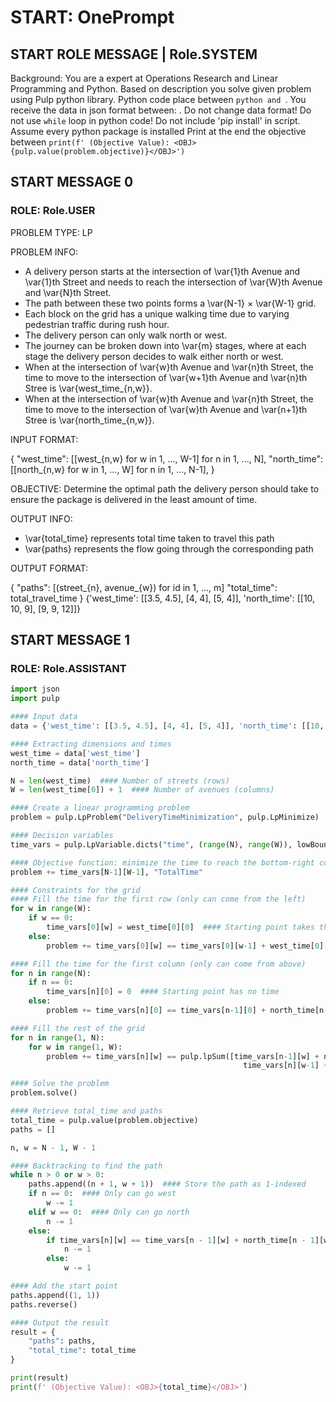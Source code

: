 # START: OnePrompt 
## START ROLE MESSAGE | Role.SYSTEM 
Background: You are a expert at Operations Research and Linear Programming and Python. Based on description you solve given problem using Pulp python library. Python code place between ```python and ```. You receive the data in json format between: <DATA></DATA>. Do not change data format! Do not use `while` loop in python code! Do not include 'pip install' in script. Assume every python package is installed Print at the end the objective between <OBJ></OBJ> `print(f' (Objective Value): <OBJ>{pulp.value(problem.objective)}</OBJ>')`  
## START MESSAGE 0 
### ROLE: Role.USER
<DESCRIPTION>
PROBLEM TYPE: LP

PROBLEM INFO:

- A delivery person starts at the intersection of \var{1}th Avenue and \var{1}th Street and needs to reach the intersection of \var{W}th Avenue and \var{N}th Street.
- The path between these two points forms a \var{N-1} × \var{W-1} grid.
- Each block on the grid has a unique walking time due to varying pedestrian traffic during rush hour.
- The delivery person can only walk north or west.
- The journey can be broken down into \var{m} stages, where at each stage the delivery person decides to walk either north or west.
- When at the intersection of \var{w}th Avenue and \var{n}th Street, the time to move to the intersection of \var{w+1}th Avenue and \var{n}th Stree is \var{west_time_{n,w}}.
- When at the intersection of \var{w}th Avenue and \var{n}th Street, the time to move to the intersection of \var{w}th Avenue and \var{n+1}th Stree is \var{north_time_{n,w}}.

INPUT FORMAT:

{
    "west_time": [[west_{n,w} for w in 1, ..., W-1] for n in 1, ..., N],
    "north_time": [[north_{n,w} for w in 1, ..., W] for n in 1, ..., N-1],
}

OBJECTIVE: Determine the optimal path the delivery person should take to ensure the package is delivered in the least amount of time.

OUTPUT INFO:

- \var{total_time} represents total time taken to travel this path
- \var{paths} represents the flow going through the corresponding path

OUTPUT FORMAT:

{
    "paths": [(street_{n}, avenue_{w}) for id in 1, ..., m]
    "total_time": total_travel_time
}
</DESCRIPTION>
<DATA>
{'west_time': [[3.5, 4.5], [4, 4], [5, 4]], 'north_time': [[10, 10, 9], [9, 9, 12]]}</DATA>


## START MESSAGE 1 
### ROLE: Role.ASSISTANT
```python
import json
import pulp

#### Input data
data = {'west_time': [[3.5, 4.5], [4, 4], [5, 4]], 'north_time': [[10, 10, 9], [9, 9, 12]]}

#### Extracting dimensions and times
west_time = data['west_time']
north_time = data['north_time']

N = len(west_time)  #### Number of streets (rows)
W = len(west_time[0]) + 1  #### Number of avenues (columns)

#### Create a linear programming problem
problem = pulp.LpProblem("DeliveryTimeMinimization", pulp.LpMinimize)

#### Decision variables
time_vars = pulp.LpVariable.dicts("time", (range(N), range(W)), lowBound=0)

#### Objective function: minimize the time to reach the bottom-right corner
problem += time_vars[N-1][W-1], "TotalTime"

#### Constraints for the grid
#### Fill the time for the first row (only can come from the left)
for w in range(W):
    if w == 0:
        time_vars[0][w] = west_time[0][0]  #### Starting point takes the first west_time
    else:
        problem += time_vars[0][w] == time_vars[0][w-1] + west_time[0][w-1]

#### Fill the time for the first column (only can come from above)
for n in range(N):
    if n == 0:
        time_vars[n][0] = 0  #### Starting point has no time
    else:
        problem += time_vars[n][0] == time_vars[n-1][0] + north_time[n-1][0]

#### Fill the rest of the grid
for n in range(1, N):
    for w in range(1, W):
        problem += time_vars[n][w] == pulp.lpSum([time_vars[n-1][w] + north_time[n-1][w], 
                                                    time_vars[n][w-1] + west_time[n][w-1]])

#### Solve the problem
problem.solve()

#### Retrieve total_time and paths
total_time = pulp.value(problem.objective)
paths = []

n, w = N - 1, W - 1

#### Backtracking to find the path
while n > 0 or w > 0:
    paths.append((n + 1, w + 1))  #### Store the path as 1-indexed
    if n == 0:  #### Only can go west
        w -= 1
    elif w == 0:  #### Only can go north
        n -= 1
    else:
        if time_vars[n][w] == time_vars[n - 1][w] + north_time[n - 1][w]:
            n -= 1
        else:
            w -= 1

#### Add the start point
paths.append((1, 1))
paths.reverse()

#### Output the result
result = {
    "paths": paths,
    "total_time": total_time
}

print(result)
print(f' (Objective Value): <OBJ>{total_time}</OBJ>')
```

